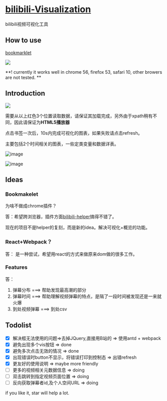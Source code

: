 # [bilibili-Visualization](https://h12345jack.github.io/bilibili-Visualization/)
bilibili视频可视化工具

## How to use


[bookmarklet](https://h12345jack.github.io/bilibili-Visualization/)

![](https://h12345jack.github.io/bilibili-Visualization/img/example.gif)


**! currently it works well in chrome 56, firefox 53, safari 10, other browers are not tested. **

## Introduction

![](http://ww1.sinaimg.cn/mw690/006C73MUly1fd1sake0twj30zc0ox10k)

需要从以上红色3个位置读取数据，请保证其加载完成，另外由于xpath稍有不同，因此请保证为**HTML5播放器**

点击书签一次后，10s内完成可视化的图表，如果失败请点击refresh。

主要包括2个时间相关的图表，一些定类变量和数据详表。

![image](https://ws1.sinaimg.cn/mw690/006C73MUly1fgd2e4zn1vj315l0owadr.jpg)

![image](https://ws4.sinaimg.cn/mw690/006C73MUly1fgd2e4zns7j315s0ni41n.jpg)


## Ideas
### Bookmakelet

为啥不做成chrome插件？


答：希望跨浏览器，插件方面[bilibili-helper](https://github.com/zacyu/bilibili-helper)搞得不错了。

现在的项目不是helper的复刻，而是新的idea。解决可视化+概览的功能。

### React+Webpack？
答： 是一种尝试，希望用react的方式来做原来dom做的很多工作。

### Features

答：
1. 弹幕分布 ===> 帮助发现最高潮的部分
2. 弹幕时间 ===> 帮助理解视频弹幕的特点，是隔了一段时间被发现还是一来就火爆
3. 到处视频弹幕 ===> 到处csv



## Todolist
- [x] 解决框无法使用的问题=>去掉JQuery,直接用B站的 => 使用antd + webpack
- [x] 避免出现多个vis按钮 => done
- [x] 避免多次点击无效的情况 => done
- [x] 出现错误时button不显示，将错误打印到控制态 => 出错refresh
- [x] 更友好的使用说明 => maybe more friendly
- [ ] 更多的视频相关元数据信息 => doing
- [ ] 双击跳转到指定视频页面位置 => doing
- [ ] 反向获取弹幕者id,及个人空间URL => doing

if you like it, star will help a lot.
